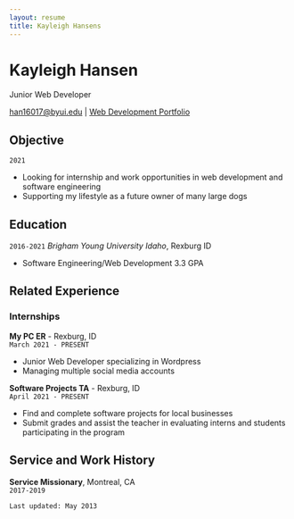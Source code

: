 ```yaml
---
layout: resume
title: Kayleigh Hansens
---
```


# Kayleigh Hansen
Junior Web Developer

<div id="webaddress">
<a href="han16017@byui.edu">han16017@byui.edu</a>
| <a href="https://kayleighhansen.github.io/wdd330/">Web Development Portfolio</a>
</div>

<!-- https://www.monique.tech/the-art-of-markdown -->

## Objective

`2021`

- Looking for internship and work opportunities in web development and software engineering 
- Supporting my lifestyle as a future owner of many large dogs  

## Education

`2016-2021`
_Brigham Young University Idaho_, Rexburg ID

- Software Engineering/Web Development 3.3 GPA


## Related Experience

### Internships


__My PC ER__ - Rexburg, ID<br>
`March 2021 - PRESENT`
- Junior Web Developer specializing in Wordpress
- Managing multiple social media accounts


__Software Projects TA__ - Rexburg, ID<br>
`April 2021 - PRESENT`
- Find and complete software projects for local businesses
- Submit grades and assist the teacher in evaluating interns and students participating in the program


## Service and Work History


__Service Missionary__, Montreal, CA<br>
`2017-2019`




`Last updated: May 2013`


